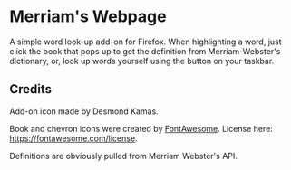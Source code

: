 # Merriam's Webpage

A simple word look-up add-on for Firefox. When highlighting a word, just click the book that pops up to get the definition from Merriam-Webster's dictionary, or, look up words yourself using the button on your taskbar.

## Credits

Add-on icon made by Desmond Kamas.

Book and chevron icons were created by [FontAwesome](fontawesome.com). License here: https://fontawesome.com/license.

Definitions are obviously pulled from Merriam Webster's API.
